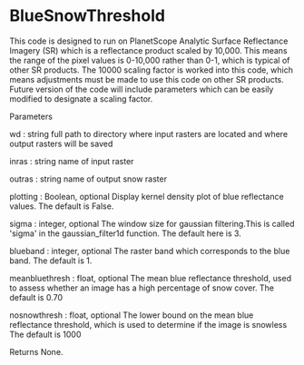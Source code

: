 # BlueSnowThreshold

 
  This code is designed to run on PlanetScope Analytic Surface Reflectance Imagery (SR) which is a reflectance product scaled by 10,000.
  This means the range of the pixel values is 0-10,000 rather than 0-1, which is typical of other SR products. 
  The 10000 scaling factor is worked into this code, which means adjustments must be made to use this code on other SR products. 
  Future version of the code will include parameters which can be easily modified to designate a scaling factor.
  


Parameters

wd : string
    full path to directory where input rasters are located and where output rasters will be saved
    
    
inras : string
    name of input raster
    
    
outras : string
    name of output snow raster
    
    
plotting : Boolean, optional
    Display kernel density plot of blue reflectance values. The default is False.
    
    
sigma : integer, optional
    The window size for gaussian filtering.This is called 'sigma' in the gaussian_filter1d function.
    The default here is 3.
    
    
blueband : integer, optional
    The raster band which corresponds to the blue band. The default is 1.
    
    
meanbluethresh : float, optional
    The mean blue reflectance threshold, used to assess whether an image has a high percentage of snow cover. 
    The default is 0.70
    
    
nosnowthresh : float, optional
    The lower bound on the mean blue reflectance threshold, which is used to determine if the image is snowless
    The default is 1000
    

Returns
None.

